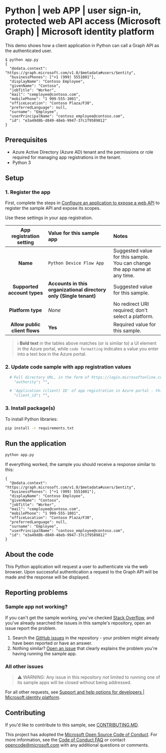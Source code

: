 <!-- Keeping yaml frontmatter commented out for now
---
# Metadata required by https://docs.microsoft.com/samples/browse/
# Metadata properties: https://review.docs.microsoft.com/help/contribute/samples/process/onboarding?branch=main#add-metadata-to-readme
languages:
- Python
page_type: sample
name: "Python console application that makes a request to the Graph API via the Device Code flow"
description: "This sample Python application shows a console application which makes a rqeuest to Microsoft Graph using the Device Code flow."
products:
- azure
- azure-active-directory
- ms-graph
urlFragment: ms-identity-docs-code-app-device-code-python
---
-->

# Python | web APP | user sign-in, protected web API access (Microsoft Graph) | Microsoft identity platform

<!-- Build badges here
![Build passing.](https://img.shields.io/badge/build-passing-brightgreen.svg) ![Code coverage.](https://img.shields.io/badge/coverage-100%25-brightgreen.svg) ![License.](https://img.shields.io/badge/license-MIT-green.svg)
-->

This demo shows how a client application in Python can call a Graph API as the authenticated user.

```console
$ python app.py
{
  "@odata.context": "https://graph.microsoft.com/v1.0/$metadata#users/$entity",
  "businessPhones": ["+1 (999) 5551001"],
  "displayName": "Contoso Employee",
  "givenName": "Contoso",
  "jobTitle": "Worker",
  "mail": "cemployee@contoso.com",
  "mobilePhone": "1 999-555-1001",
  "officeLocation": "Contoso Plaza/F30",
  "preferredLanguage": null,
  "surname": "Employee",
  "userPrincipalName": "contoso_employee@contoso.com",
  "id": "e3a49d8b-d849-48eb-9947-37c1f9589812"
}

```
## Prerequisites

- Azure Active Directory (Azure AD) tenant and the permissions or role required for managing app registrations in the tenant.
- Python 3

## Setup

### 1. Register the app

First, complete the steps in [Configure an application to expose a web API](https://docs.microsoft.com/azure/active-directory/develop/quickstart-configure-app-expose-web-apis) to register the sample API and expose its scopes.

Use these settings in your app registration.

| App registration <br/> setting    | Value for this sample app                                                    | Notes                                                                                              |
|:---------------------------------:|:-----------------------------------------------------------------------------|:---------------------------------------------------------------------------------------------------|
| **Name**                          | `Python Device Flow App`                                                     | Suggested value for this sample. <br/> You can change the app name at any time.                    |
| **Supported account types**       | **Accounts in this organizational directory only (Single tenant)**           | Suggested value for this sample.                                                                   |
| **Platform type**                 | _None_                                                                       | No redirect URI required; don't select a platform.                                                 |
| **Allow public client flows**     | **Yes**                                                                      | Required value for this sample.                                                                    |

> :information_source: **Bold text** in the tables above matches (or is similar to) a UI element in the Azure portal, while `code formatting` indicates a value you enter into a text box in the Azure portal.

### 2. Update code sample with app registration values

```python
  # Full directory URL, in the form of https://login.microsoftonline.com/<tenant>
	"authority": "",

  # 'Application (client) ID' of app registration in Azure portal - this value is a GUID
	"client_id": "",
```



### 3. Install package(s)

To install Python libraries:

```bash
pip install -r requirements.txt
```

## Run the application

```bash
python app.py
```

If everything worked, the sample you should receive a response similar to this:

```console
{
  "@odata.context": "https://graph.microsoft.com/v1.0/$metadata#users/$entity",
  "businessPhones": ["+1 (999) 5551001"],
  "displayName": "Contoso Employee",
  "givenName": "Contoso",
  "jobTitle": "Worker",
  "mail": "cemployee@contoso.com",
  "mobilePhone": "1 999-555-1001",
  "officeLocation": "Contoso Plaza/F30",
  "preferredLanguage": null,
  "surname": "Employee",
  "userPrincipalName": "contoso_employee@contoso.com",
  "id": "e3a49d8b-d849-48eb-9947-37c1f9589812"
}
```


## About the code

This Python application will request a user to authenticate via the web browser. Upon successful authentication a request to the Graph API will be made and the response will be displayed.

## Reporting problems

### Sample app not working?

If you can't get the sample working, you've checked [Stack Overflow](http://stackoverflow.com/questions/tagged/msal), and you've already searched the issues in this sample's repository, open an issue report the problem.

1. Search the [GitHub issues](../../issues) in the repository - your problem might already have been reported or have an answer.
1. Nothing similar? [Open an issue](../../issues/new) that clearly explains the problem you're having running the sample app.

### All other issues

> :warning: WARNING: Any issue in this repository _not_ limited to running one of its sample apps will be closed without being addressed.

For all other requests, see [Support and help options for developers | Microsoft identity platform](https://docs.microsoft.com/azure/active-directory/develop/developer-support-help-options).

## Contributing

If you'd like to contribute to this sample, see [CONTRIBUTING.MD](/CONTRIBUTING.md).

This project has adopted the [Microsoft Open Source Code of Conduct](https://opensource.microsoft.com/codeofconduct/). For more information, see the [Code of Conduct FAQ](https://opensource.microsoft.com/codeofconduct/faq/) or contact [opencode@microsoft.com](mailto:opencode@microsoft.com) with any additional questions or comments.
